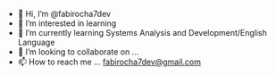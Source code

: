 - 👋 Hi, I’m @fabirocha7dev 
- 👀 I’m interested in learning
- 🌱 I’m currently learning Systems Analysis and Development/English Language
- 💞️ I’m looking to collaborate on ...
- 📫 How to reach me ... fabirocha7dev@gmail.com

<!---
fabirocha7dev/fabirocha7dev is a ✨ special ✨ repository because its `README.md` (this file) appears on your GitHub profile.
You can click the Preview link to take a look at your changes.
--->
